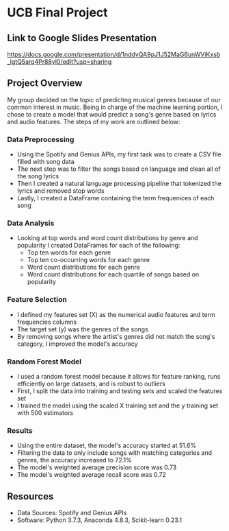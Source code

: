 # UCB Final Project
## Link to Google Slides Presentation
https://docs.google.com/presentation/d/1nddvQA9pJ1J52MaG6unWViKxsb_lgtQ5arq4Pr88yl0/edit?usp=sharing 

## Project Overview
My group decided on the topic of predicting musical genres because of our common interest in music. Being in charge of the machine learning portion, I chose to create a model that would predict a song's genre based on lyrics and audio features. The steps of my work are outlined below:
### Data Preprocessing
- Using the Spotify and Genius APIs, my first task was to create a CSV file filled with song data
- The next step was to filter the songs based on language and clean all of the song lyrics
- Then I created a natural language processing pipeline that tokenized the lyrics and removed stop words
- Lastly, I created a DataFrame containing the term frequenices of each song
### Data Analysis
- Looking at top words and word count distributions by genre and popularity I created DataFrames for each of the following:
  - Top ten words for each genre
  - Top ten co-occurring words for each genre
  - Word count distributions for each genre
  - Word count distributions for each quartile of songs based on popularity
### Feature Selection
- I defined my features set (X) as the numerical audio features and term frequencies columns
- The target set (y) was the genres of the songs
- By removing songs where the artist's genres did not match the song's category, I improved the model's accuracy
### Random Forest Model
- I used a random forest model because it allows for feature ranking, runs efficiently on large datasets, and is robust to outliers
- First, I split the data into training and testing sets and scaled the features set
- I trained the model using the scaled X training set and the y training set with 500 estimators
### Results
- Using the entire dataset, the model's accuracy started at 51.6%
- Filtering the data to only include songs with matching categories and genres, the accuracy increased to 72.1%
- The model's weighted average precision score was 0.73
- The model's weighted average recall score was 0.72

## Resources
- Data Sources: Spotify and Genius APIs
- Software: Python 3.7.3, Anaconda 4.8.3, Scikit-learn 0.23.1
